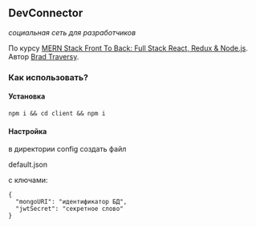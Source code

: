 ## DevConnector

_социальная сеть для разработчиков_

По курсу [MERN Stack Front To Back: Full Stack React, Redux & Node.js](https://www.udemy.com/course/mern-stack-front-to-back/). Автор [Brad Traversy](https://github.com/bradtraversy).

### Как использовать?

#### Установка

```
npm i && cd client && npm i
```

#### Настройка

в директории config создать файл

default.json

с ключами:

```
{
  "mongoURI": "идентификатор БД",
  "jwtSecret": "секретное слово"
}
```
